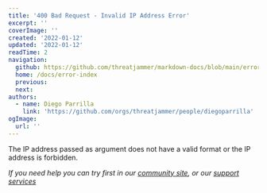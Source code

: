 ```yaml
---
title: '400 Bad Request - Invalid IP Address Error'
excerpt: ''
coverImage: ''
created: '2022-01-12'
updated: '2022-01-12'
readTime: 2
navigation:
  github: https://github.com/threatjammer/markdown-docs/blob/main/error-invalid-ip-address.md
  home: /docs/error-index
  previous: 
  next:
authors:
  - name: Diego Parrilla
    link: 'https://github.com/orgs/threatjammer/people/diegoparrilla'
ogImage:
  url: ''
---
```


The IP address passed as argument does not have a valid format or the IP address is forbidden.

*If you need help you can try first in our [community site](/community), or our [support services](/support)*

